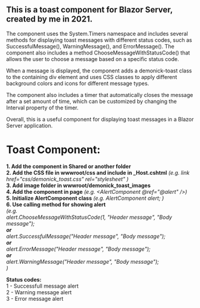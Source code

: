 ## This is a toast component for Blazor Server, created by me in 2021.

The component uses the System.Timers namespace and includes several methods for displaying toast messages with different status codes, such as SuccessfulMessage(), WarningMessage(), and ErrorMessage(). The component also includes a method ChooseMessageWithStatusCode() that allows the user to choose a message based on a specific status code.

When a message is displayed, the component adds a demonick-toast class to the containing div element and uses CSS classes to apply different background colors and icons for different message types.

The component also includes a timer that automatically closes the message after a set amount of time, which can be customized by changing the Interval property of the timer.

Overall, this is a useful component for displaying toast messages in a Blazor Server application.

# Toast Component:  
**1. Add the component in Shared or another folder**  
**2. Add the CSS file in wwwroot/css and include in _Host.cshtml** _(e.g. link href="css/demonick_toast.css" rel="stylesheet" )_  
**3. Add image folder in wwwroot/demonick_toast_images**  
**4. Add the component in page** _(e.g. <AlertComponent @ref="@alert" />)_  
**5. Initialize AlertComponent class** _(e.g. AlertComponent alert; )_  
**6. Use calling method for showing alert**  
_(e.g.  
            alert.ChooseMessageWithStatusCode(1, "Header message", "Body message");  
**or**  
            alert.SuccessfulMessage("Header message", "Body message");  
**or**  
            alert.ErrorMessage("Header message", "Body message");  
**or**  
            alert.WarningMessage("Header message", "Body message");   
    )_  

**Status codes:**  
1 - Successfull message alert  
2 - Warning message alert  
3 - Error message alert  
